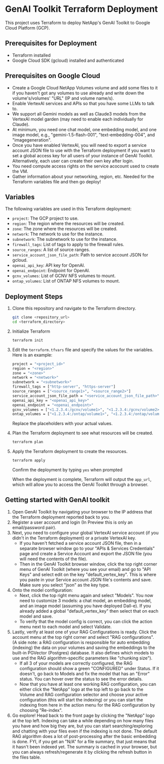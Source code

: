# GenAI Toolkit Terraform Deployment

This project uses Terraform to deploy NetApp's GenAI Toolkit to Google Cloud Platform (GCP). 

## Prerequisites for Deployment

- Terraform installed
- Google Cloud SDK (gcloud) installed and authenticated

## Prerequisites on Google Cloud

- Create a Google Cloud NetApp Volumes volume and add some files to it if you haven't got any volumes to use already and write down the volume's/volumes' "URL" (IP and volume name/s).
- Enable VertexAI services and APIs so that you have some LLMs to talk to.
- We support all Gemini models as well as Claude3 models from the VertexAI model garden (may need to enable each individually for Claude).
- At minimum, you need one chat model, one embedding model, and one image model, e.g., "gemini-1.5-flash-001", "text-embedding-004", and "imagegeneration".
- Once you have enabled VertexAI, you will need to export a service account JSON file to use with the Terraform deployment if you want to set a global access key for all users of your instance of GenAI Toolkit. Alternatively, each user can create their own key after login.
- You need compute access rights on the service acocount used to create the VM.
- Gather information about your networking, region, etc. Needed for the Terraform variables file and then go deploy!

## Variables

The following variables are used in this Terraform deployment:

- `project`: The GCP project to use.
- `region`: The region where the resources will be created.
- `zone`: The zone where the resources will be created.
- `network`: The network to use for the instance.
- `subnetwork`: The subnetwork to use for the instance.
- `firewall_tags`: List of tags to apply to the firewall rules.
- `source_ranges`: A list of source ranges.
- `service_account_json_file_path`: Path to service account JSON for gcloud.
- `openai_api_key`: API key for OpenAI.
- `openai_endpoint`: Endpoint for OpenAI.
- `gcnv_volumes`: List of GCNV NFS volumes to mount.
- `ontap_volumes`: List of ONTAP NFS volumes to mount.

## Deployment Steps

1. Clone this repository and navigate to the Terraform directory.

   ```bash
   git clone <repository_url>
   cd <terraform_directory>
   ```
2. Initialize Terraform

   ```bash
   terraform init
   ```

3. Edit the `terraform.tfvars` file and specify the values for the variables. Here is an example:

   ```bash
   project = "<project_id>"
   region = "<region>"
   zone = "<zone>"
   network = "<network>"
   subnetwork = "<subnetwork>"
   firewall_tags = ["http-server", "https-server"]
   source_ranges = ["<source_range1>", "<source_range2>"]
   service_account_json_file_path = "<service_account_json_file_path>"
   openai_api_key = "<openai_api_key>"
   openai_endpoint = "<openai_endpoint>"
   gcnv_volumes = ["<1.2.3.4:/gcnv/volume1>", "<1.2.3.4:/gcnv/volume2>"]
   ontap_volumes = ["<1.2.3.4:/ontap/volume1>", "<1.2.3.4:/ontap/volume2>"]
   ```
   Replace the placeholders with your actual values.


4. Plan the Terraform deployment to see what resources will be created.

   ```bash
   terraform plan
   ```

5. Apply the Terraform deployment to create the resources.

   ```bash
   terraform apply
   ```
   Confirm the deployment by typing `yes` when prompted

   When the deployment is complete, Terraform will output the `app_url`, which will allow you to access the GenAI Toolkit through a browser.

## Getting started with GenAI toolkit

1. Open GenAI Toolkit by navigating your browser to the IP address that the Terraform deployment reported back to you.
2. Register a user account and login (In Preview this is only an email/password pair).
3. Next, you need to configure your global VertexAI service account (if you didn't in the Terraform deployment) or a private VertexAI key.
   - If you haven't fetched a service account JSON file, then in a separate browser window go to your "APIs & Services Credentials" page and create a Service Account and export the JSON file (you will need the contents of the file).
   - Then in the GenAI Toolkit browser window, click the top right corner menu of GenAI Toolkit (where you see your email) and go to "API Keys" and select edit on the key "default_vertex_key". This is where you paste in your Service account JSON file's contents and save. Make sure you select "json" as the key type.
4. Onto the model configuration:
   - Next, click the top right menu again and select "Models". You now need to customize 3 models: a chat model, an embedding model, and an image model (assuming you have deployed Dall-e). If you already added a global "default_vertex_key" then select that on each model and save.
   - To verify that the model config is correct, you can click the action menu next to each model and select Validate.
5. Lastly, verify at least one of your RAG Configurations is ready. Click the account menu at the top right corner and select "RAG configurations". (A side note: a RAG configuration is responsible for auto embedding (indexing) the data on your volumes and saving the embeddings to the built-in PGVector (Postgres) database. It also defines which models to use and the RAG algorithm-specific parameters like "chunking size").
   - If all 3 of your models are correctly configured, the RAG configuration should show a green "CONFIGURED" under Status. If it doesn't, go back to Models and fix the model that has an "Error" status. You can hover over the status to see the error details.
   - Now that you have at least one working RAG configuration, you can either click the "NetApp" logo at the top left to go back to the Volume and RAG configuration selector and choose your active configuration (this will start the indexing) or you can start the indexing from here in the action menu for the RAG configuration by choosing "Re-index".
6. Go explore! Head back to the front page by clicking the "NetApp" logo at the top left. Indexing can take a while depending on how many files you have and how big they are, but you can start searching/exploring and chatting with your files even if the indexing is not done. The default RAG algorithm does a lot of post-processing after the basic embedding is done. FYI, if you get an "N/A" for a file summary, that just means that it hasn't been indexed yet. The summary is cached in your browser, but you can always refresh/regenerate it by clicking the refresh button in the files table.
